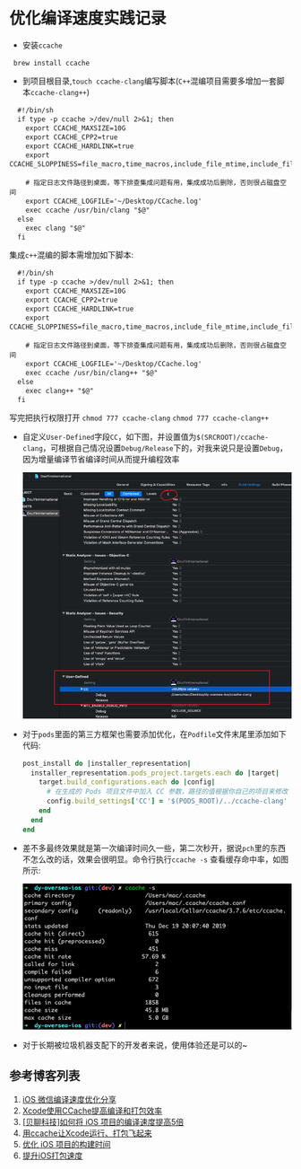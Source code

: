 # 优化编译速度实践记录

- 安装`ccache`
 ```shell
  brew install ccache
 ```
- 到项目根目录,`touch ccache-clang`编写脚本(`C++`混编项目需要多增加一套脚本`ccache-clang++`)
```shell
  #!/bin/sh
  if type -p ccache >/dev/null 2>&1; then
    export CCACHE_MAXSIZE=10G
    export CCACHE_CPP2=true
    export CCACHE_HARDLINK=true
    export CCACHE_SLOPPINESS=file_macro,time_macros,include_file_mtime,include_file_ctime,file_stat_matches
    
    # 指定日志文件路径到桌面，等下排查集成问题有用，集成成功后删除，否则很占磁盘空间
    export CCACHE_LOGFILE='~/Desktop/CCache.log'
    exec ccache /usr/bin/clang "$@"
  else
    exec clang "$@"
  fi
```
集成`c++`混编的脚本需增加如下脚本:
```shell
  #!/bin/sh
  if type -p ccache >/dev/null 2>&1; then
    export CCACHE_MAXSIZE=10G
    export CCACHE_CPP2=true
    export CCACHE_HARDLINK=true
    export CCACHE_SLOPPINESS=file_macro,time_macros,include_file_mtime,include_file_ctime,file_stat_matches
    
    # 指定日志文件路径到桌面，等下排查集成问题有用，集成成功后删除，否则很占磁盘空间
    export CCACHE_LOGFILE='~/Desktop/CCache.log'
    exec ccache /usr/bin/clang++ "$@"
  else
    exec clang++ "$@"
  fi
```

 写完把执行权限打开 `chmod 777 ccache-clang`   `chmod 777 ccache-clang++`

- 自定义`User-Defined`字段`CC`，如下图，并设置值为`$(SRCROOT)/ccache-clang`，可根据自己情况设置`Debug/Release`下的，对我来说只是设置`Debug`，因为增量编译节省编译时间从而提升编程效率

  ![自定义CC字段](../_media/ccache/2.png)

- 对于`pods`里面的第三方框架也需要添加优化，在`Podfile`文件末尾里添加如下代码:

  ```ruby
  post_install do |installer_representation|
    installer_representation.pods_project.targets.each do |target|
      target.build_configurations.each do |config|      
        # 在生成的 Pods 项目文件中加入 CC 参数，路径的值根据你自己的项目来修改
        config.build_settings['CC'] = '$(PODS_ROOT)/../ccache-clang'
      end
    end
  end
  ```

- 差不多最终效果就是第一次编译时间久一些，第二次秒开，据说`pch`里的东西不怎么改的话，效果会很明显。命令行执行`ccache -s` 查看缓存命中率，如图所示:

  ![ccache缓存命中结果](../_media/ccache/1.png)

- 对于长期被垃圾机器支配下的开发者来说，使用体验还是可以的~ 


##  参考博客列表

1. [iOS 微信编译速度优化分享](https://mp.weixin.qq.com/s/-wgBhE11xEXDS7Hqgq3FjA)
2. [Xcode使用CCache提高编译和打包效率](https://www.jianshu.com/p/2bbcea9ec5d7)
3. [[贝聊科技]如何将 iOS 项目的编译速度提高5倍](https://www.jianshu.com/p/67bf747658fe)
4. [用ccache让Xcode运行、打包飞起来](https://www.jianshu.com/p/b61f182f75d2)
5. [优化 iOS 项目的构建时间](https://toutiao.io/posts/9gd1v7/preview)
6. [提升iOS打包速度](http://codingpub.github.io/2019/09/08/%E6%8F%90%E5%8D%87iOS%E6%89%93%E5%8C%85%E9%80%9F%E5%BA%A6/)







  